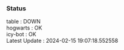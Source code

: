 ### Status


table : DOWN  
hogwarts : OK  
icy-bot : OK  
Latest Update : 2024-02-15 19:07:18.552558
